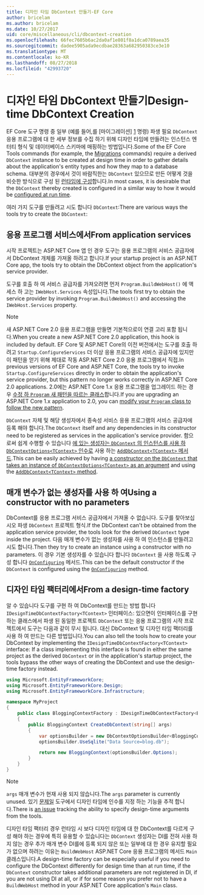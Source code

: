 ```yaml
---
title: 디자인 타임 DbContext 만들기-EF Core
author: bricelam
ms.author: bricelam
ms.date: 10/27/2017
uid: core/miscellaneous/cli/dbcontext-creation
ms.openlocfilehash: 66fec7605b6ac2da0af1e801f8a1dca0789aea35
ms.sourcegitcommit: dadee5905ada9ecdbae28363a682950383ce3e10
ms.translationtype: MT
ms.contentlocale: ko-KR
ms.lasthandoff: 08/27/2018
ms.locfileid: "42993720"
---
```

<a name="design-time-dbcontext-creation"></a><span data-ttu-id="5d3e8-102">디자인 타임 DbContext 만들기</span><span class="sxs-lookup"><span data-stu-id="5d3e8-102">Design-time DbContext Creation</span></span>
==============================
<span data-ttu-id="5d3e8-103">EF Core 도구 명령 중 일부 (예를 들어,를 [마이그레이션] [ 1] 명령) 파생 필요 `DbContext` 응용 프로그램에 대 한 세부 정보를 수집 하기 위해 디자인 타임에 만들려는 인스턴스 엔터티 형식 및 데이터베이스 스키마에 매핑하는 방법입니다.</span><span class="sxs-lookup"><span data-stu-id="5d3e8-103">Some of the EF Core Tools commands (for example, the [Migrations][1] commands) require a derived `DbContext` instance to be created at design time in order to gather details about the application's entity types and how they map to a database schema.</span></span> <span data-ttu-id="5d3e8-104">대부분의 경우에서 것이 바람직한는 `DbContext` 있으므로 만든 어떻게 것을 비슷한 방식으로 구성 된 [런타임에 구성][2]합니다.</span><span class="sxs-lookup"><span data-stu-id="5d3e8-104">In most cases, it is desirable that the `DbContext` thereby created is configured in a similar way to how it would be [configured at run time][2].</span></span>

<span data-ttu-id="5d3e8-105">여러 가지 도구를 만들려고 시도 합니다 `DbContext`:</span><span class="sxs-lookup"><span data-stu-id="5d3e8-105">There are various ways the tools try to create the `DbContext`:</span></span>

<a name="from-application-services"></a><span data-ttu-id="5d3e8-106">응용 프로그램 서비스에서</span><span class="sxs-lookup"><span data-stu-id="5d3e8-106">From application services</span></span>
-------------------------
<span data-ttu-id="5d3e8-107">시작 프로젝트는 ASP.NET Core 앱 인 경우 도구는 응용 프로그램의 서비스 공급자에서 DbContext 개체를 가져올 하려고 합니다.</span><span class="sxs-lookup"><span data-stu-id="5d3e8-107">If your startup project is an ASP.NET Core app, the tools try to obtain the DbContext object from the application's service provider.</span></span>

<span data-ttu-id="5d3e8-108">도구를 호출 하 여 서비스 공급자를 가져오려면 먼저 `Program.BuildWebHost()` 에 액세스 하 고는 `IWebHost.Services` 속성입니다.</span><span class="sxs-lookup"><span data-stu-id="5d3e8-108">The tools first try to obtain the service provider by invoking `Program.BuildWebHost()` and accessing the `IWebHost.Services` property.</span></span>

> [!NOTE]
> <span data-ttu-id="5d3e8-109">새 ASP.NET Core 2.0 응용 프로그램을 만들면 기본적으로이 연결 고리 포함 됩니다.</span><span class="sxs-lookup"><span data-stu-id="5d3e8-109">When you create a new ASP.NET Core 2.0 application, this hook is included by default.</span></span> <span data-ttu-id="5d3e8-110">EF Core 및 ASP.NET Core의 이전 버전에서는 도구를 호출 하려고 `Startup.ConfigureServices` 더 이상 응용 프로그램의 서비스 공급자에 있지만이 패턴을 얻기 위해 제대로 작동 ASP.NET Core 2.0 응용 프로그램에서 직접.</span><span class="sxs-lookup"><span data-stu-id="5d3e8-110">In previous versions of EF Core and ASP.NET Core, the tools try to invoke `Startup.ConfigureServices` directly in order to obtain the application's service provider, but this pattern no longer works correctly in ASP.NET Core 2.0 applications.</span></span> <span data-ttu-id="5d3e8-111">2.0에는 ASP.NET Core 1.x 응용 프로그램을 업그레이드 하는 경우 [수정 하 `Program` 새 패턴을 따르는 클래스][3]합니다.</span><span class="sxs-lookup"><span data-stu-id="5d3e8-111">If you are upgrading an ASP.NET Core 1.x application to 2.0, you can [modify your `Program` class to follow the new pattern][3].</span></span>

<span data-ttu-id="5d3e8-112">`DbContext` 자체 및 해당 생성자에서 종속성 서비스 응용 프로그램의 서비스 공급자에 등록 해야 합니다.</span><span class="sxs-lookup"><span data-stu-id="5d3e8-112">The `DbContext` itself and any dependencies in its constructor need to be registered as services in the application's service provider.</span></span> <span data-ttu-id="5d3e8-113">함으로써 쉽게 수행할 수 있습니다 [에 있는 생성자는 `DbContext` 의 인스턴스를 사용 하 `DbContextOptions<TContext>` 인수로][4] 사용 하는 [`AddDbContext<TContext>` 메서드][5].</span><span class="sxs-lookup"><span data-stu-id="5d3e8-113">This can be easily achieved by having [a constructor on the `DbContext` that takes an instance of `DbContextOptions<TContext>` as an argument][4] and using the [`AddDbContext<TContext>` method][5].</span></span>

<a name="using-a-constructor-with-no-parameters"></a><span data-ttu-id="5d3e8-114">매개 변수가 없는 생성자를 사용 하 여</span><span class="sxs-lookup"><span data-stu-id="5d3e8-114">Using a constructor with no parameters</span></span>
--------------------------------------
<span data-ttu-id="5d3e8-115">DbContext를 응용 프로그램 서비스 공급자에서 가져올 수 없습니다. 도구를 찾아보십시오 파생 `DbContext` 프로젝트 형식.</span><span class="sxs-lookup"><span data-stu-id="5d3e8-115">If the DbContext can't be obtained from the application service provider, the tools look for the derived `DbContext` type inside the project.</span></span> <span data-ttu-id="5d3e8-116">다음 매개 변수가 없는 생성자를 사용 하 여 인스턴스를 만들려고 시도 합니다.</span><span class="sxs-lookup"><span data-stu-id="5d3e8-116">Then they try to create an instance using a constructor with no parameters.</span></span> <span data-ttu-id="5d3e8-117">이 경우 기본 생성자를 수 있습니다 합니다 `DbContext` 을 사용 하도록 구성 합니다 [`OnConfiguring`][6] 메서드.</span><span class="sxs-lookup"><span data-stu-id="5d3e8-117">This can be the default constructor if the `DbContext` is configured using the [`OnConfiguring`][6] method.</span></span>

<a name="from-a-design-time-factory"></a><span data-ttu-id="5d3e8-118">디자인 타임 팩터리에서</span><span class="sxs-lookup"><span data-stu-id="5d3e8-118">From a design-time factory</span></span>
--------------------------
<span data-ttu-id="5d3e8-119">알 수 있습니다 도구를 구현 하 여 DbContext를 만드는 방법 합니다 `IDesignTimeDbContextFactory<TContext>` 인터페이스: 있으면이 인터페이스를 구현 하는 클래스에서 파생 된 동일한 프로젝트 `DbContext` 또는 응용 프로그램의 시작 프로젝트에서 도구는 다음과 같이 무시 됩니다. 대신 DbContext 및 디자인 타임 팩터리를 사용 하 여 만드는 다른 방법입니다.</span><span class="sxs-lookup"><span data-stu-id="5d3e8-119">You can also tell the tools how to create your DbContext by implementing the `IDesignTimeDbContextFactory<TContext>` interface: If a class implementing this interface is found in either the same project as the derived `DbContext` or in the application's startup project, the tools bypass the other ways of creating the DbContext and use the design-time factory instead.</span></span>

``` csharp
using Microsoft.EntityFrameworkCore;
using Microsoft.EntityFrameworkCore.Design;
using Microsoft.EntityFrameworkCore.Infrastructure;

namespace MyProject
{
    public class BloggingContextFactory : IDesignTimeDbContextFactory<BloggingContext>
    {
        public BloggingContext CreateDbContext(string[] args)
        {
            var optionsBuilder = new DbContextOptionsBuilder<BloggingContext>();
            optionsBuilder.UseSqlite("Data Source=blog.db");

            return new BloggingContext(optionsBuilder.Options);
        }
    }
}
```

> [!NOTE]
> <span data-ttu-id="5d3e8-120">`args` 매개 변수가 현재 사용 되지 않습니다.</span><span class="sxs-lookup"><span data-stu-id="5d3e8-120">The `args` parameter is currently unused.</span></span> <span data-ttu-id="5d3e8-121">있기 [문제일][7] 도구에서 디자인 타임에 인수를 지정 하는 기능을 추적 합니다.</span><span class="sxs-lookup"><span data-stu-id="5d3e8-121">There is [an issue][7] tracking the ability to specify design-time arguments from the tools.</span></span>

<span data-ttu-id="5d3e8-122">디자인 타임 팩터리 경우 런타임 시 보다 디자인 타임에 대 한 DbContext를 다르게 구성 해야 하는 경우에 특히 유용할 수 있습니다는 `DbContext` 생성자는 DI를 전혀 사용 하지 않는 경우 추가 매개 변수 DI를에 등록 되지 않은 또는 일부에 대 한 경우 유지할 필요가 없으며 하려는 이유는 `BuildWebHost` ASP.NET Core 응용 프로그램의 메서드 `Main` 클래스입니다.</span><span class="sxs-lookup"><span data-stu-id="5d3e8-122">A design-time factory can be especially useful if you need to configure the DbContext differently for design time than at run time, if the `DbContext` constructor takes additional parameters are not registered in DI, if you are not using DI at all, or if for some reason you prefer not to have a `BuildWebHost` method in your ASP.NET Core application's `Main` class.</span></span>

  [1]: xref:core/managing-schemas/migrations/index
  [2]: xref:core/miscellaneous/configuring-dbcontext
  [3]: https://docs.microsoft.com/aspnet/core/migration/1x-to-2x/#update-main-method-in-programcs
  [4]: xref:core/miscellaneous/configuring-dbcontext#constructor-argument
  [5]: xref:core/miscellaneous/configuring-dbcontext#using-dbcontext-with-dependency-injection
  [6]: xref:core/miscellaneous/configuring-dbcontext#onconfiguring
  [7]: https://github.com/aspnet/EntityFrameworkCore/issues/8332
